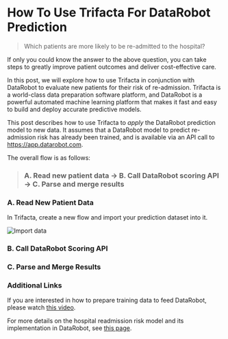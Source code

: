 # How To Use Trifacta For DataRobot Prediction

> Which patients are more likely to be re-admitted to the hospital?

If only you could know the answer to the above question, you can take steps to greatly improve patient outcomes and deliver cost-effective care.

In this post, we will explore how to use Trifacta in conjunction with DataRobot to evaluate new patients for their risk of re-admission. Trifacta is a world-class data preparation software platform, and DataRobot is a powerful automated machine learning platform that makes it fast and easy to build and deploy accurate predictive models.

This post describes how to use Trifacta to *apply* the DataRobot prediction model to new data. It assumes that a DataRobot model to predict re-admission risk has already been trained, and is available via an API call to https://app.datarobot.com. 

The overall flow is as follows:

> ### A. Read new patient data &rarr; B. Call DataRobot scoring API &rarr; C. Parse and merge results

### A. Read New Patient Data

In Trifacta, create a new flow and import your prediction dataset into it.

![Import data](01_import_data.gif)

### B. Call DataRobot Scoring API

### C. Parse and Merge Results

### Additional Links

If you are interested in how to prepare training data to feed DataRobot, please watch [this video](https://youtu.be/DafaYnJe_cs). 

For more details on the hospital readmission risk model and its implementation in DataRobot, see [this page](https://www.datarobot.com/use-cases/hospital-readmission-risk/).